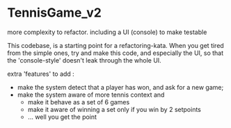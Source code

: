 # TennisGame_v2
more complexity to refactor.  including a UI (console) to make testable 

This codebase, is a starting point for a refactoring-kata.  When you get tired from the simple ones, try and make this code, and especially the UI, so that the 'console-style' doesn't leak through the whole UI.  

extra 'features' to add : 
* make the system detect that a player has won, and ask for a new game;
* make the system aware of more tennis context and
    * make it behave as a set of 6 games
    * make it aware of winning a set only if you win by 2 setpoints
    * ... well you get the point
